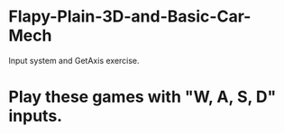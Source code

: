 # Flapy-Plain-3D-and-Basic-Car-Mech
 Input system and GetAxis exercise.
# Play these games with "W, A, S, D" inputs.